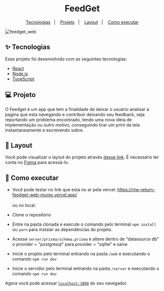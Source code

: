 <h1 align="center"> FeedGet </h1>

<p align="center">
  <a href="#-tecnologias">Tecnologias</a>&nbsp;&nbsp;&nbsp;|&nbsp;&nbsp;&nbsp;
  <a href="#-projeto">Projeto</a>&nbsp;&nbsp;&nbsp;|&nbsp;&nbsp;&nbsp;
  <a href="#-layout">Layout</a>&nbsp;&nbsp;&nbsp;|&nbsp;&nbsp;&nbsp;
  <a href="#-como-executar">Como executar</a>
</p>

![feedget_web](https://user-images.githubusercontent.com/72236316/169340691-8998633f-6e28-4d48-a8f4-ff41eccdfd97.png)

## ✨ Tecnologias

Esse projeto foi desenvolvido com as seguintes tecnologias:

- [React](https://reactjs.org)
- [Node.js](https://nodejs.org/en/)
- [TypeScript](https://www.typescriptlang.org/)

## 💻 Projeto

 O Feedget é um app que tem a finalidade de deixar o usuário analisar a pagina que esta navegando e contribuir deixando seu feedback, 
seja reportando um problema encontrado, tendo uma nova ideia de implementação ou outro motivo, conseguindo tirar um print da tela instantaneamente e escrevendo sobre.

## 🔖 Layout

Você pode visualizar o layout do projeto através [desse link](https://www.figma.com/file/ANExUtpFkRcx3Orh6u0aV0/Feedback-Widget-(Community)?node-id=100%3A2114). É necessário ter conta no [Figma](http://figma.com/) para acessá-lo.

## 🚀 Como executar
- Você pode testar no link que esta no ar pela vercel:
https://nlw-return-feedget-web-murex.vercel.app/  <br><br> ou no local:

- Clone o repositório
- Entre na pasta clonada e execute o comando pelo terminal `npm install` ou `yarn` para instalar as dependências do projeto.
- Acesse `server/prisma/schema.prisma` e altere dentro de "datasource db" o provider = "postgresql" para provider = "sqlite" e salve
- Inicie o projeto pelo terminal entrando na pasta `/web` e executando o comando `npm run dev`
- Inicie o servidor pelo terminal entrando na pasta `/server` e executando o comando `npm run dev`

Agora você pode acessar [`localhost:3000`](http://localhost:3000) do seu navegador.
